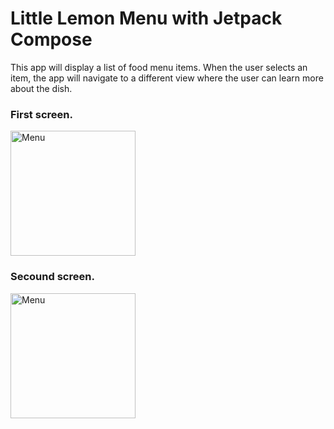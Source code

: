 # Little Lemon Menu with Jetpack Compose
This app will display a list of food menu items.
When the user selects an item, the app will navigate to a different view where the user can learn more about the dish.

### First screen.


<img src="https://github.com/marinaAbdelmalak2000/LittleLemonMenuJetpackCompose/assets/83098969/242fe1ff-172c-4681-82ef-ed9199b8ec35" alt="Menu" width="200" />

### Secound screen.


<img src="https://github.com/marinaAbdelmalak2000/LittleLemonMenuJetpackCompose/assets/83098969/e51eb64b-75da-4c36-9c1a-fdad4c1e6012" alt="Menu" width="200" />

